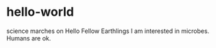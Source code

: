 # hello-world
science marches on
Hello Fellow Earthlings
I am interested in microbes.  Humans are ok. 
